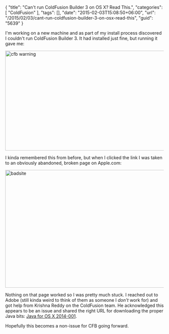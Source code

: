 {
	"title": "Can't run ColdFusion Builder 3 on OS X? Read This.",
	"categories": [
		"ColdFusion"
	],
	"tags": [],
	"date": "2015-02-03T15:08:50+06:00",
	"url": "/2015/02/03/cant-run-coldfusion-builder-3-on-osx-read-this",
	"guid": "5639"
}

I'm working on a new machine and as part of my install process discovered I couldn't run ColdFusion Builder 3. It had installed just fine, but running it gave me:

<!--more-->

<a href="http://www.raymondcamden.com/wp-content/uploads/2015/02/cfb-warning.png"><img src="http://static.raymondcamden.com/images/wp-content/uploads/2015/02/cfb-warning.png" alt="cfb warning" width="840" height="318" class="alignnone size-full wp-image-5640" /></a>

I kinda remembered this from before, but when I clicked the link I was taken to an obviously abandoned, broken page on Apple.com:

<a href="http://www.raymondcamden.com/wp-content/uploads/2015/02/badsite.png"><img src="http://static.raymondcamden.com/images/wp-content/uploads/2015/02/badsite.png" alt="badsite" width="750" height="375" class="alignnone size-full wp-image-5641" /></a>

Nothing on that page worked so I was pretty much stuck. I reached out to Adobe (still kinda weird to think of them as someone I <i>don't</i> work for) and got help from Krishna Reddy on the ColdFusion team. He acknowledged this appears to be an issue and shared the right URL for downloading the proper Java bits: <a href="http://support.apple.com/kb/DL1572">Java for OS X 2014-001</a>.

Hopefully this becomes a non-issue for CFB going forward. 